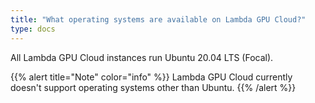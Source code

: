 ```yaml
---
title: "What operating systems are available on Lambda GPU Cloud?"
type: docs
---
```


All Lambda GPU Cloud instances run Ubuntu 20.04 LTS (Focal).

{{% alert title="Note" color="info" %}}
Lambda GPU Cloud currently doesn't support operating systems other than
Ubuntu.
{{% /alert %}}
